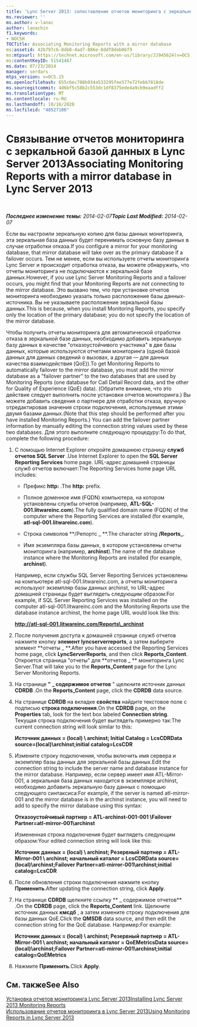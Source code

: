 ```yaml
---
title: 'Lync Server 2013: сопоставление отчетов мониторинга с зеркальной базой данных'
ms.reviewer: ''
ms.author: v-lanac
author: lanachin
f1.keywords:
- NOCSH
TOCTitle: Associating Monitoring Reports with a mirror database
ms:assetid: 42b797c6-8db8-4ad7-886e-8ddf8deb06f9
ms:mtpsurl: https://technet.microsoft.com/en-us/library/JJ945624(v=OCS.15)
ms:contentKeyID: 51541467
ms.date: 07/23/2014
manager: serdars
mtps_version: v=OCS.15
ms.openlocfilehash: 655c6ec788b934a533295fee577e72febb7818de
ms.sourcegitcommit: 4d6bf5c58b2c553dc1df8375ede4a9cb9eaadff2
ms.translationtype: MT
ms.contentlocale: ru-RU
ms.lasthandoff: 10/16/2020
ms.locfileid: "48527106"
---
```

# <a name="associating-monitoring-reports-with-a-mirror-database-in-lync-server-2013"></a><span data-ttu-id="3441e-102">Связывание отчетов мониторинга с зеркальной базой данных в Lync Server 2013</span><span class="sxs-lookup"><span data-stu-id="3441e-102">Associating Monitoring Reports with a mirror database in Lync Server 2013</span></span>

<div data-xmlns="http://www.w3.org/1999/xhtml">

<div class="topic" data-xmlns="http://www.w3.org/1999/xhtml" data-msxsl="urn:schemas-microsoft-com:xslt" data-cs="https://msdn.microsoft.com/">

<div data-asp="https://msdn2.microsoft.com/asp">



</div>

<div id="mainSection">

<div id="mainBody">

<span> </span>

<span data-ttu-id="3441e-103">_**Последнее изменение темы:** 2014-02-07_</span><span class="sxs-lookup"><span data-stu-id="3441e-103">_**Topic Last Modified:** 2014-02-07_</span></span>

<span data-ttu-id="3441e-104">Если вы настроили зеркальную копию для базы данных мониторинга, эта зеркальная база данных будет перенимать основную базу данных в случае отработки отказа.</span><span class="sxs-lookup"><span data-stu-id="3441e-104">If you configure a mirror for your monitoring database, that mirror database will take over as the primary database if a failover occurs.</span></span> <span data-ttu-id="3441e-105">Тем не менее, если вы используете отчеты мониторинга Lync Server и происходит отработка отказа, вы можете обнаружить, что отчеты мониторинга не подключаются к зеркальной базе данных.</span><span class="sxs-lookup"><span data-stu-id="3441e-105">However, if you use Lync Server Monitoring Reports and a failover occurs, you might find that your Monitoring Reports are not connecting to the mirror database.</span></span> <span data-ttu-id="3441e-106">Это вызвано тем, что при установке отчетов мониторинга необходимо указать только расположение базы данных-источника. Вы не указываете расположение зеркальной базы данных.</span><span class="sxs-lookup"><span data-stu-id="3441e-106">This is because, when you install Monitoring Reports, you specify only the location of the primary database; you do not specify the location of the mirror database.</span></span>

<span data-ttu-id="3441e-107">Чтобы получить отчеты мониторинга для автоматической отработки отказа в зеркальной базе данных, необходимо добавить зеркальную базу данных в качестве "отказоустойчивого участника" в две базы данных, которые используются отчетами мониторинга (одной базой данных для данных сведений о вызовах, а другая — для данных качества взаимодействия (QoE)).</span><span class="sxs-lookup"><span data-stu-id="3441e-107">To get Monitoring Reports to automatically failover to the mirror database, you must add the mirror database as a "failover partner" to the two databases that are used by Monitoring Reports (one database for Call Detail Record data, and the other for Quality of Experience (QoE) data).</span></span> <span data-ttu-id="3441e-108">(Обратите внимание, что это действие следует выполнить после установки отчетов мониторинга.) Вы можете добавить сведения о партнере для отработки отказа, вручную отредактировав значения строки подключения, используемые этими двумя базами данных.</span><span class="sxs-lookup"><span data-stu-id="3441e-108">(Note that this step should be performed after you have installed Monitoring Reports.) You can add the failover partner information by manually editing the connection string values used by these two databases.</span></span> <span data-ttu-id="3441e-109">Для этого выполните следующую процедуру:</span><span class="sxs-lookup"><span data-stu-id="3441e-109">To do that, complete the following procedure:</span></span>

1.  <span data-ttu-id="3441e-110">С помощью Internet Explorer откройте домашнюю страницу **служб отчетов SQL Server** .</span><span class="sxs-lookup"><span data-stu-id="3441e-110">Use Internet Explorer to open the **SQL Server Reporting Services** home page.</span></span> <span data-ttu-id="3441e-111">URL-адрес домашней страницы служб отчетов включает:</span><span class="sxs-lookup"><span data-stu-id="3441e-111">The Reporting Services home page URL includes:</span></span>
    
      - <span data-ttu-id="3441e-112">Префикс **http:** .</span><span class="sxs-lookup"><span data-stu-id="3441e-112">The **http:** prefix.</span></span>
    
      - <span data-ttu-id="3441e-113">Полное доменное имя (FQDN) компьютера, на котором установлены службы отчетов (например, **ATL-SQL-001.litwareinc.com**).</span><span class="sxs-lookup"><span data-stu-id="3441e-113">The fully qualified domain name (FQDN) of the computer where the Reporting Services are installed (for example, **atl-sql-001.litwareinc.com**).</span></span>
    
      - <span data-ttu-id="3441e-114">Строка символов \*\*/Репортс \_ \*\*.</span><span class="sxs-lookup"><span data-stu-id="3441e-114">The character string **/Reports\_**.</span></span>
    
      - <span data-ttu-id="3441e-115">Имя экземпляра базы данных, в котором установлены отчеты мониторинга (например, **archinst**).</span><span class="sxs-lookup"><span data-stu-id="3441e-115">The name of the database instance where the Monitoring Reports are installed (for example, **archinst**).</span></span>
    
    <span data-ttu-id="3441e-116">Например, если службы SQL Server Reporting Services установлены на компьютере atl-sql-001.litwareinc.com, а отчеты мониторинга используют экземпляр базы данных archinst, то URL-адрес домашней страницы будет выглядеть следующим образом:</span><span class="sxs-lookup"><span data-stu-id="3441e-116">For example, if SQL Server Reporting Services was installed on the computer atl-sql-001.litwareinc.com and the Monitoring Reports use the database instance archinst, the home page URL would look like this:</span></span>
    
    **http://atl-sql-001.litwareinc.com/Reports\_archinst**

2.  <span data-ttu-id="3441e-117">После получения доступа к домашней странице служб отчетов нажмите кнопку **элемент lyncserverreports**, а затем выберите элемент \*\*отчеты \_ \*\*.</span><span class="sxs-lookup"><span data-stu-id="3441e-117">After you have accessed the Reporting Services home page, click **LyncServerReports**, and then click **Reports\_Content**.</span></span> <span data-ttu-id="3441e-118">Откроется страница "отчеты" для \*\*отчетов \_ \*\* мониторинга Lync Server.</span><span class="sxs-lookup"><span data-stu-id="3441e-118">That will take you to the **Reports\_Content** page for the Lync Server Monitoring Reports.</span></span>

3.  <span data-ttu-id="3441e-119">На странице **" \_ содержимое отчетов** " щелкните источник данных **CDRDB** .</span><span class="sxs-lookup"><span data-stu-id="3441e-119">On the **Reports\_Content** page, click the **CDRDB** data source.</span></span>

4.  <span data-ttu-id="3441e-120">На странице **CDRDB** на вкладке **свойства** найдите текстовое поле с подписью **строка подключения**.</span><span class="sxs-lookup"><span data-stu-id="3441e-120">On the **CDRDB** page, on the **Properties** tab, look for the text box labeled **Connection string**.</span></span> <span data-ttu-id="3441e-121">Текущая строка подключения будет выглядеть примерно так:</span><span class="sxs-lookup"><span data-stu-id="3441e-121">The current connection string will look similar to this:</span></span>
    
    <span data-ttu-id="3441e-122">**Источник данных = (local) \\ archinst; Initial Catalog = LcsCDR**</span><span class="sxs-lookup"><span data-stu-id="3441e-122">**Data source=(local)\\archinst;initial catalog=LcsCDR**</span></span>

5.  <span data-ttu-id="3441e-123">Измените строку подключения, чтобы включить имя сервера и экземпляр базы данных для зеркальной базы данных.</span><span class="sxs-lookup"><span data-stu-id="3441e-123">Edit the connection string to include the server name and database instance for the mirror database.</span></span> <span data-ttu-id="3441e-124">Например, если сервер имеет имя ATL-Mirror-001, а зеркальная база данных находится в экземпляре archinst, необходимо добавить зеркальную базу данных с помощью следующего синтаксиса:</span><span class="sxs-lookup"><span data-stu-id="3441e-124">For example, if the server is named atl-mirror-001 and the mirror database is in the archinst instance, you will need to add to specify the mirror database using this syntax:</span></span>
    
    <span data-ttu-id="3441e-125">**Отказоустойчивый партнер = ATL-archinst-001-001 \\**</span><span class="sxs-lookup"><span data-stu-id="3441e-125">**Failover Partner=atl-mirror-001\\archinst**</span></span>
    
    <span data-ttu-id="3441e-126">Измененная строка подключения будет выглядеть следующим образом:</span><span class="sxs-lookup"><span data-stu-id="3441e-126">Your edited connection string will look like this:</span></span>
    
    <span data-ttu-id="3441e-127">**Источник данных = (local) \\ archinst; Резервный партнер = ATL-Mirror-001 \\ archinst; начальный каталог = LcsCDR**</span><span class="sxs-lookup"><span data-stu-id="3441e-127">**Data source=(local)\\archinst;Failover Partner=atl-mirror-001\\archinst;initial catalog=LcsCDR**</span></span>

6.  <span data-ttu-id="3441e-128">После обновления строки подключения нажмите кнопку **Применить**.</span><span class="sxs-lookup"><span data-stu-id="3441e-128">After updating the connection string, click **Apply**.</span></span>

7.  <span data-ttu-id="3441e-129">На странице **CDRDB** щелкните ссылку \*\* \_ содержимое отчетов\*\* .</span><span class="sxs-lookup"><span data-stu-id="3441e-129">On the **CDRDB** page, click the **Reports\_Content** link.</span></span> <span data-ttu-id="3441e-130">Щелкните источник данных **кмсдб** , а затем измените строку подключения для базы данных QoE.</span><span class="sxs-lookup"><span data-stu-id="3441e-130">Click the **QMSDB** data source, and then edit the connection string for the QoE database.</span></span> <span data-ttu-id="3441e-131">Например:</span><span class="sxs-lookup"><span data-stu-id="3441e-131">For example:</span></span>
    
    <span data-ttu-id="3441e-132">**Источник данных = (local) \\ archinst; Резервный партнер = ATL-Mirror-001 \\ archinst; начальный каталог = QoEMetrics**</span><span class="sxs-lookup"><span data-stu-id="3441e-132">**Data source=(local)\\archinst;Failover Partner=atl-mirror-001\\archinst;initial catalog=QoEMetrics**</span></span>

8.  <span data-ttu-id="3441e-133">Нажмите **Применить**.</span><span class="sxs-lookup"><span data-stu-id="3441e-133">Click **Apply**.</span></span>

<div>

## <a name="see-also"></a><span data-ttu-id="3441e-134">См. также</span><span class="sxs-lookup"><span data-stu-id="3441e-134">See Also</span></span>


[<span data-ttu-id="3441e-135">Установка отчетов мониторинга Lync Server 2013</span><span class="sxs-lookup"><span data-stu-id="3441e-135">Installing Lync Server 2013 Monitoring Reports</span></span>](lync-server-2013-installing-lync-server-2013-monitoring-reports.md)  
[<span data-ttu-id="3441e-136">Использование отчетов мониторинга в Lync Server 2013</span><span class="sxs-lookup"><span data-stu-id="3441e-136">Using Monitoring Reports in Lync Server 2013</span></span>](lync-server-2013-using-monitoring-reports.md)  
  

</div>

</div>

<span> </span>

</div>

</div>

</div>

